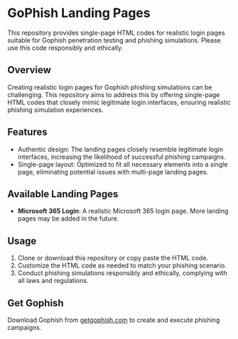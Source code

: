 # GoPhish Landing Pages

This repository provides single-page HTML codes for realistic login pages suitable for Gophish penetration testing and phishing simulations. Please use this code responsibly and ethically.

## Overview

Creating realistic login pages for Gophish phishing simulations can be challenging. This repository aims to address this by offering single-page HTML codes that closely mimic legitimate login interfaces, ensuring realistic phishing simulation experiences.

## Features

- Authentic design: The landing pages closely resemble legitimate login interfaces, increasing the likelihood of successful phishing campaigns.
- Single-page layout: Optimized to fit all necessary elements into a single page, eliminating potential issues with multi-page landing pages.

## Available Landing Pages

- **Microsoft 365 Login**: A realistic Microsoft 365 login page. More landing pages may be added in the future.

## Usage

1. Clone or download this repository or copy paste the HTML code.
2. Customize the HTML code as needed to match your phishing scenario.
3. Conduct phishing simulations responsibly and ethically, complying with all laws and regulations.

## Get Gophish

Download Gophish from [getgophish.com](https://getgophish.com) to create and execute phishing campaigns.
